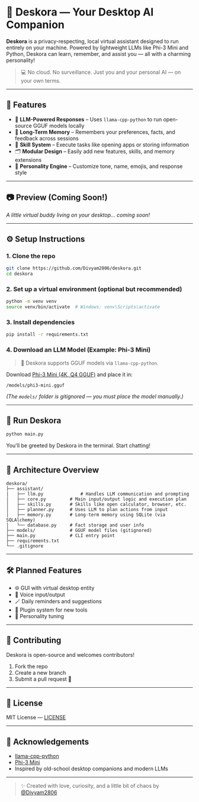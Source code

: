 # 🧠 Deskora — Your Desktop AI Companion

**Deskora** is a privacy-respecting, local virtual assistant designed to run entirely on your machine. Powered by lightweight LLMs like Phi-3 Mini and Python, Deskora can learn, remember, and assist you — all with a charming personality!

> 💻 No cloud. No surveillance. Just you and your personal AI — on your own terms.

---

## 🚀 Features

- 🧠 **LLM-Powered Responses** – Uses `llama-cpp-python` to run open-source GGUF models locally
- 💾 **Long-Term Memory** – Remembers your preferences, facts, and feedback across sessions
- 🧩 **Skill System** – Execute tasks like opening apps or storing information
- 🗂️ **Modular Design** – Easily add new features, skills, and memory extensions
- 🎨 **Personality Engine** – Customize tone, name, emojis, and response style

---

## 📷 Preview (Coming Soon!)

*A little virtual buddy living on your desktop... coming soon!*

---

## ⚙️ Setup Instructions

### 1. Clone the repo

```bash
git clone https://github.com/Divyam2806/deskora.git
cd deskora
````

### 2. Set up a virtual environment (optional but recommended)

```bash
python -m venv venv
source venv/bin/activate  # Windows: venv\Scripts\activate
```

### 3. Install dependencies

```bash
pip install -r requirements.txt
```

### 4. Download an LLM Model (Example: Phi-3 Mini)

> 🧠 Deskora supports GGUF models via `llama-cpp-python`.

Download [Phi-3 Mini (4K, Q4 GGUF)](https://huggingface.co/microsoft/Phi-3-mini-4k-instruct-GGUF) and place it in:

```
/models/phi3-mini.gguf
```

*(The `models/` folder is gitignored — you must place the model manually.)*

---

## 🧪 Run Deskora

```bash
python main.py
```

You'll be greeted by Deskora in the terminal. Start chatting!

---

## 🧠 Architecture Overview

```
deskora/
├── assistant/
|   ├── llm.py              # Handles LLM communication and prompting
│   ├── core.py         # Main input/output logic and execution plan
│   ├── skills.py       # Skills like open calculator, browser, etc.
│   ├── planner.py      # Uses LLM to plan actions from input
│   ├── memory.py       # Long-term memory using SQLite (via SQLAlchemy)
│   └── database.py     # Fact storage and user info
├── models/             # GGUF model files (gitignored)
├── main.py             # CLI entry point
├── requirements.txt
└── .gitignore
```

---

## 🛠️ Planned Features

* 🌐 GUI with virtual desktop entity
* 🎤 Voice input/output
* 🪄 Daily reminders and suggestions
* 🔌 Plugin system for new tools
* 🤖 Personality tuning

---

## 🤝 Contributing

Deskora is open-source and welcomes contributors!

1. Fork the repo
2. Create a new branch
3. Submit a pull request 🚀

---

## 📄 License

MIT License — [LICENSE](LICENSE)

---

## 💬 Acknowledgements

* [llama-cpp-python](https://github.com/abetlen/llama-cpp-python)
* [Phi-3 Mini](https://huggingface.co/microsoft/Phi-3-mini-4k-instruct-GGUF)
* Inspired by old-school desktop companions and modern LLMs

---

> ✨ Created with love, curiosity, and a little bit of chaos by [@Divyam2806](https://github.com/Divyam2806)



